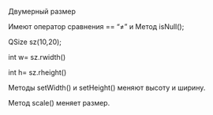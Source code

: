 Двумерный размер

Имеют оператор сравнения == “≠” и Метод isNull();

QSize sz(10,20);

int w= sz.rwidth()

int h= sz.rheight()

Методы setWidth() и setHeight() меняют высоту и ширину.

Метод scale() меняет размер.
